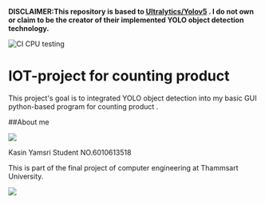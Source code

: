 **DISCLAIMER:This repository is based to [Ultralytics/Yolov5](https://github.com/ultralytics/yolov5) . I do not own or claim to be the creator of their implemented YOLO object detection technology.**

![CI CPU testing](https://github.com/ultralytics/yolov5/workflows/CI%20CPU%20testing/badge.svg)

# IOT-project for counting product
This project's goal is to integrated YOLO object detection into my basic GUI python-based program for counting product . 

##About me

<p style="width:25%;">
<img src="https://i.imgur.com/OPVmXa2.jpg">
</p>

Kasin Yamsri 
Student NO.6010613518

This is part of the final project of computer engineering at Thammsart University.

<p style="width:50%;">
<img src="https://i.imgur.com/Czql5dp.png">
</p>
